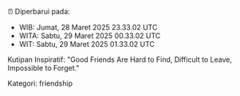 ⏰ Diperbarui pada:
- WIB: Jumat, 28 Maret 2025 23.33.02 UTC
- WITA: Sabtu, 29 Maret 2025 00.33.02 UTC
- WIT: Sabtu, 29 Maret 2025 01.33.02 UTC

Kutipan Inspiratif:
"Good Friends Are Hard to Find, Difficult to Leave, Impossible to Forget."


Kategori: friendship

